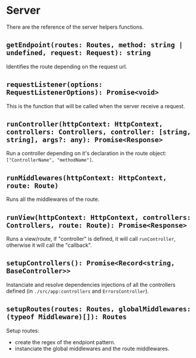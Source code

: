 # Server

There are the reference of the server helpers functions.

## ``getEndpoint(routes: Routes, method: string | undefined, request: Request): string``

Identifies the route depending on the request url.

## ``requestListener(options: RequestListenerOptions): Promise<void>``

This is the function that will be called when the server receive a request.

## ``runController(httpContext: HttpContext, controllers: Controllers, controller: [string, string], args?: any): Promise<Response>``

Run a controller depending on it's declaration in the route object: ``["ControllerName", "methodName"]``.

## ``runMiddlewares(httpContext: HttpContext, route: Route)``

Runs all the middlewares of the route.

## ``runView(httpContext: HttpContext, controllers: Controllers, route: Route): Promise<Response>``

Runs a view/route, if "controller" is defined, it will call ``runController``, otherwise it will call the "callback".

## ``setupControllers(): Promise<Record<string, BaseController>>``

Instanciate and resolve dependencies injections of all the controllers defined (in ``./src/app:controllers`` and ``ErrorsController``).

## ``setupRoutes(routes: Routes, globalMiddlewares: (typeof Middleware)[]): Routes``

Setup routes:

- create the regex of the endpiont pattern.
- instanciate the global middlewares and the route middlewares.
